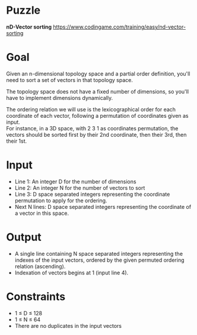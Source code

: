 # Puzzle
**nD-Vector sorting** https://www.codingame.com/training/easy/nd-vector-sorting

# Goal
Given an n-dimensional topology space and a partial order definition, you'll need to sort a set of vectors in that topology space.

The topology space does not have a fixed number of dimensions, so you'll have to implement dimensions dynamically.

The ordering relation we will use is the lexicographical order for each coordinate of each vector, following a permutation of coordinates given as input.  
For instance, in a 3D space, with 2 3 1 as coordinates permutation, the vectors should be sorted first by their 2nd coordinate, then their 3rd, then their 1st.

# Input
* Line 1: An integer D for the number of dimensions
* Line 2: An integer N for the number of vectors to sort
* Line 3: D space separated integers representing the coordinate permutation to apply for the ordering.
* Next N lines: D space separated integers representing the coordinate of a vector in this space.

# Output
* A single line containing N space separated integers representing the indexes of the input vectors, ordered by the given permuted ordering relation (ascending).
* Indexation of vectors begins at 1 (input line 4).

# Constraints
* 1 ≤ D ≤ 128
* 1 ≤ N ≤ 64
* There are no duplicates in the input vectors
  
